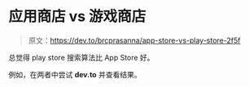 # 应用商店 vs 游戏商店

> 原文：<https://dev.to/brcprasanna/app-store-vs-play-store-2f5f>

总觉得 play store 搜索算法比 App Store 好。

例如，在两者中尝试 **dev.to** 并查看结果。
